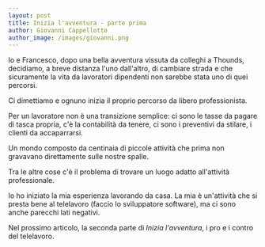 ```yaml
---
layout: post
title: Inizia l'avventura - parte prima
author: Giovanni Cappellotto
author_image: /images/giovanni.png
---
```


Io e Francesco, dopo una bella avventura vissuta da colleghi a Thounds, decidiamo, a breve distanza l'uno dall'altro, di cambiare strada e che sicuramente la vita da lavoratori dipendenti non sarebbe stata uno di quei percorsi.

Ci dimettiamo e ognuno inizia il proprio percorso da libero professionista.

Per un lavoratore non è una transizione semplice: ci sono le tasse da pagare di tasca propria, c'è la contabilità da tenere, ci sono i preventivi da stilare, i clienti da accaparrarsi.

Un mondo composto da centinaia di piccole attività che prima non gravavano direttamente sulle nostre spalle.

Tra le altre cose c'è il problema di trovare un luogo adatto all'attività professionale.

Io ho iniziato la mia esperienza lavorando da casa. La mia è un'attività che si presta bene al telelavoro (faccio lo sviluppatore software), ma ci sono anche parecchi lati negativi.

Nel prossimo articolo, la seconda parte di *Inizia l'avventura*, i pro e i contro del telelavoro.